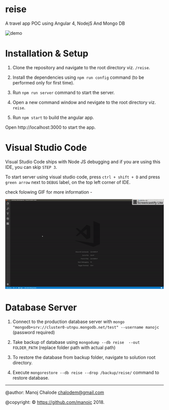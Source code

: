 # reise
A travel app POC using Angular 4, NodejS And Mongo DB

![demo](https://espnfivethirtyeight.files.wordpress.com/2015/03/flight-delay-620.gif)

# Installation & Setup
1. Clone  the repository and navigate to the root directory viz. `/reise`.

2. Install the dependencies using `npm run config` command (to be performed only for first time).

3. Run `npm run server` command to start the server.

4. Open a new command window and nevigate to the root directory viz. `reise`.

5. Run `npm start` to build the angular app.

Open http://localhost:3000 to start the app.

# Visual Studio Code
Visual Studio Code ships with Node JS debugging and if you are using this IDE, you can skip `STEP 3`.

To start server using visual studio code, press `ctrl + shift + D` and press `green arrow` next to `DEBUG` label, on the top left corner of IDE.

check folowing GIF for more information -

![demo](vs-code-debug-process.gif)

# Database Server

1. Connect to the production database server with `mongo "mongodb+srv://cluster0-utnpu.mongodb.net/test" --username manojc` (password required)

2. Take backup of database using `mongodump --db reise  --out FOLDER_PATH` (replace folder path with actual path)

3. To restore the database from backup folder, navigate to solution root directory.

4. Execute `mongorestore --db reise --drop /backup/reise/` command to restore database.

---

@author: Manoj Chalode chalodem@gmail.com

@copyright: © https://github.com/manojc 2018.
